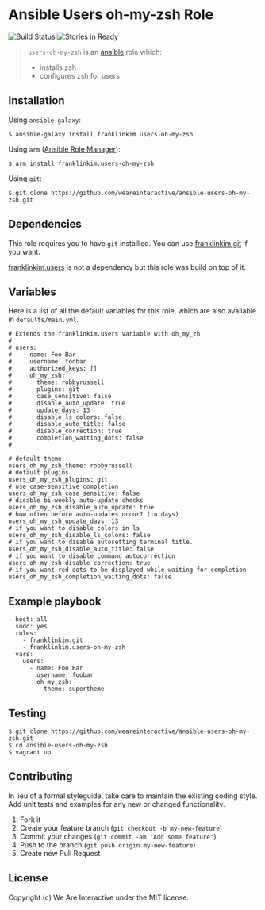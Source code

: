 # Ansible Users oh-my-zsh Role

[![Build Status](https://travis-ci.org/weareinteractive/ansible-users-oh-my-zsh.png?branch=master)](https://travis-ci.org/weareinteractive/ansible-users-oh-my-zsh)
[![Stories in Ready](https://badge.waffle.io/weareinteractive/ansible-users-oh-my-zsh.svg?label=ready&title=Ready)](http://waffle.io/weareinteractive/ansible-users-oh-my-zsh)

> `users-oh-my-zsh` is an [ansible](http://www.ansible.com) role which: 
> 
> * installs zsh
> * configures zsh for users

## Installation

Using `ansible-galaxy`:

```
$ ansible-galaxy install franklinkim.users-oh-my-zsh
```

Using `arm` ([Ansible Role Manager](https://github.com/mirskytech/ansible-role-manager/)):

```
$ arm install franklinkim.users-oh-my-zsh
```

Using `git`:

```
$ git clone https://github.com/weareinteractive/ansible-users-oh-my-zsh.git
```

## Dependencies

This role requires you to have `git` installled. You can use [franklinkim.git](https://github.com/weareinteractive/ansible-git) if you want.

[franklinkim.users](https://github.com/weareinteractive/ansible-users) is not a dependency but this role was build on top of it.

## Variables

Here is a list of all the default variables for this role, which are also available in `defaults/main.yml`.

```
# Extends the franklinkim.users variable with oh_my_zh
#
# users:
#   - name: Foo Bar
#     username: foobar
#     authorized_keys: []
#     oh_my_zsh:
#       theme: robbyrussell
#       plugins: git
#       case_sensitive: false
#       disable_auto_update: true
#       update_days: 13
#       disable_ls_colors: false
#       disable_auto_title: false
#       disable_correction: true
#       completion_waiting_dots: false
#

# default theme
users_oh_my_zsh_theme: robbyrussell
# default plugins
users_oh_my_zsh_plugins: git
# use case-sensitive completion
users_oh_my_zsh_case_sensitive: false
# disable bi-weekly auto-update checks
users_oh_my_zsh_disable_auto_update: true
# how often before auto-updates occur? (in days)
users_oh_my_zsh_update_days: 13
# if you want to disable colors in ls
users_oh_my_zsh_disable_ls_colors: false
# if you want to disable autosetting terminal title.
users_oh_my_zsh_disable_auto_title: false
# if you want to disable command autocorrection
users_oh_my_zsh_disable_correction: true
# if you want red dots to be displayed while waiting for completion
users_oh_my_zsh_completion_waiting_dots: false
```

## Example playbook

```
- host: all
  sudo: yes
  roles: 
    - franklinkim.git
    - franklinkim.users-oh-my-zsh
  vars:
    users:
      - name: Foo Bar
        username: foobar
        oh_my_zsh:
          theme: supertheme
```

## Testing

```
$ git clone https://github.com/weareinteractive/ansible-users-oh-my-zsh.git
$ cd ansible-users-oh-my-zsh
$ vagrant up
```

## Contributing
In lieu of a formal styleguide, take care to maintain the existing coding style. Add unit tests and examples for any new or changed functionality.

1. Fork it
2. Create your feature branch (`git checkout -b my-new-feature`)
3. Commit your changes (`git commit -am 'Add some feature'`)
4. Push to the branch (`git push origin my-new-feature`)
5. Create new Pull Request

## License
Copyright (c) We Are Interactive under the MIT license.
